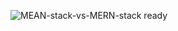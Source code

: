 
![MEAN-stack-vs-MERN-stack ready](https://github.com/user-attachments/assets/af8dba44-46c4-4646-b169-a8dedbc49d49)
